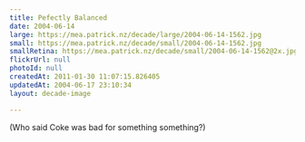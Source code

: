 ```yaml
---
title: Pefectly Balanced
date: 2004-06-14
large: https://mea.patrick.nz/decade/large/2004-06-14-1562.jpg
small: https://mea.patrick.nz/decade/small/2004-06-14-1562.jpg
smallRetina: https://mea.patrick.nz/decade/small/2004-06-14-1562@2x.jpg
flickrUrl: null
photoId: null
createdAt: 2011-01-30 11:07:15.826405
updatedAt: 2004-06-17 23:10:34
layout: decade-image

---
```

(Who said Coke was bad for something something?)
